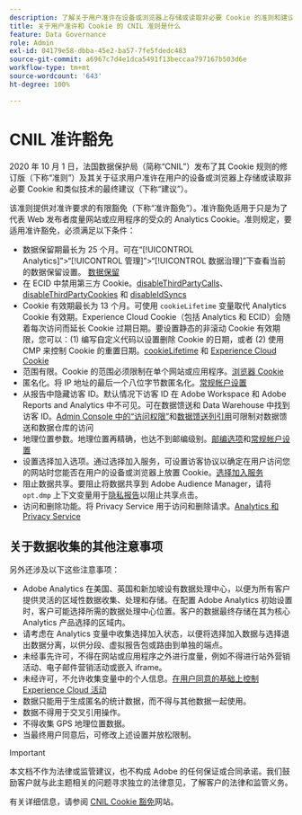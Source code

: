 ```yaml
---
description: 了解关于用户准许在设备或浏览器上存储或读取非必要 Cookie 的准则和建议。
title: 关于用户准许和 Cookie 的 CNIL 准则是什么
feature: Data Governance
role: Admin
exl-id: 04179e58-dbba-45e2-ba57-7fe5fdedc483
source-git-commit: a6967c7d4e1dca5491f13beccaa797167b503d6e
workflow-type: tm+mt
source-wordcount: '643'
ht-degree: 100%

---
```


# CNIL 准许豁免

2020 年 10 月 1 日，法国数据保护局（简称“CNIL”）发布了其 Cookie 规则的修订版（下称“准则”）及其关于征求用户准许在用户的设备或浏览器上存储或读取非必要 Cookie 和类似技术的最终建议（下称“建议”）。

该准则提供对准许要求的有限豁免（下称“准许豁免”）。准许豁免适用于只是为了代表 Web 发布者度量网站或应用程序的受众的 Analytics Cookie。准则规定，要适用准许豁免，必须满足以下条件：

* 数据保留期最长为 25 个月。可在“[!UICONTROL Analytics]”>“[!UICONTROL 管理]”>“[!UICONTROL 数据治理]”下查看当前的数据保留设置。 [数据保留](/help/technotes/data-retention.md)
* 在 ECID 中禁用第三方 Cookie。[disableThirdPartyCalls](https://experienceleague.adobe.com/docs/id-service/using/id-service-api/configurations/disablethirdpartycalls.html?lang=zh-Hans#id-service-api?lang=zh-Hans)、[disableThirdPartyCookies](https://experienceleague.adobe.com/docs/id-service/using/id-service-api/configurations/disable-cookies.html?lang=zh-Hans#id-service-api?lang=zh-Hans) 和 [disableIdSyncs](https://experienceleague.adobe.com/docs/id-service/using/id-service-api/configurations/disableidsync.html?lang=zh-Hans#id-service-api?lang=zh-Hans)
* Cookie 有效期最长为 13 个月。可使用 `cookieLifetime` 变量取代 Analytics Cookie 有效期。Experience Cloud Cookie（包括 Analytics 和 ECID）会随着每次访问而延长 Cookie 过期日期。要设置静态的非滚动 Cookie 有效期限，您可以：(1) 编写自定义代码以设置删除 Cookie 的日期，或者 (2) 使用 CMP 来控制 Cookie 的重置日期。[cookieLifetime](/help/implement/vars/config-vars/cookielifetime.md) 和 [Experience Cloud Cookie](https://experienceleague.adobe.com/docs/core-services/interface/ec-cookies/cookies-privacy.html?lang=zh-Hans#ec-cookies?lang=zh-Hans)
* 范围有限。Cookie 的范围必须限制在单个网站或应用程序。[浏览器 Cookie](/help/technotes/cookies/cookies.md#third-party-cookie-limitations)
* 匿名化。将 IP 地址的最后一个八位字节数匿名化。[常规帐户设置](/help/admin/tools/manage-rs/edit-settings/general/general-acct-settings-admin.md)
* 从报告中隐藏访客 ID。默认情况下访客 ID 在 Adobe Workspace 和 Adobe Reports and Analytics 中不可见。可在数据馈送和 Data Warehouse 中找到访客 ID。[Admin Console 中的“访问权限”](https://experienceleague.adobe.com/docs/core-services/interface/administration/admin-getting-started.html)和[数据馈送列引用](/help/export/analytics-data-feed/c-df-contents/datafeeds-reference.md)可限制对数据馈送和数据仓库的访问
* 地理位置参数。地理位置再精确，也达不到邮编级别。[邮编选项](/help/implement/vars/page-vars/zip.md)和[常规帐户设置](/help/admin/tools/manage-rs/edit-settings/general/general-acct-settings-admin.md)
* 设置选择加入选项。通过选择加入服务，可设置访客协议以确定在用户访问您的网站时您能否在用户的设备或浏览器上放置 Cookie。[选择加入服务](https://experienceleague.adobe.com/docs/id-service/using/implementation/opt-in-service/optin-overview.html?lang=zh-Hans)
* 阻止数据共享。要阻止将数据共享到 Adobe Audience Manager，请将 `opt.dmp` 上下文变量用于[隐私报告](/help/admin/tools/manage-rs/edit-settings/privacy-reporting.md)以阻止共享点击。
* 访问和删除功能。将 Privacy Service 用于访问和删除请求。[Analytics 和 Privacy Service](gdpr.md)

## 关于数据收集的其他注意事项

另外还涉及以下这些注意事项：

* Adobe Analytics 在美国、英国和新加坡设有数据处理中心，以便为所有客户提供灵活的区域性数据收集、处理和存储。在配置 Adobe Analytics 初始设置时，客户可能选择所需的数据处理中心位置。客户的数据最终存储在其为核心 Analytics 产品选择的区域内。
* 请考虑在 Analytics 变量中收集选择加入状态，以便将选择加入数据与选择退出数据分离，以供分段、虚拟报告包或路由到单独的端点。
* 未经事先许可，不得在网站或应用程序之外进行度量，例如不得进行站外营销活动、电子邮件营销活动或嵌入 iframe。
* 未经许可，不允许收集变量中的个人信息。[在用户同意的基础上控制 Experience Cloud 活动](https://experienceleague.adobe.com/docs/id-service/using/implementation/opt-in-service/use-opt-in-to-control-experience-cloud-activities-based-on-user-consent.html?lang=zh-Hans#implementing-opt-in-on-the-page)
* 数据只能用于生成匿名的统计数据，而不得与其他数据一起使用。
* 数据不得用于交叉引用操作。
* 不得收集 GPS 地理位置数据。
* 当最终用户同意后，可修改上述设置并放松限制。

>[!IMPORTANT]
>
>本文档不作为法律或监管建议，也不构成 Adobe 的任何保证或合同承诺。我们鼓励客户就与此主题相关的问题寻求独立的法律意见，了解客户的法律和监管义务。

有关详细信息，请参阅 [CNIL Cookie 豁免](https://www.cnil.fr/en/sheet-ndeg16-use-analytics-your-websites-and-applications)网站。
